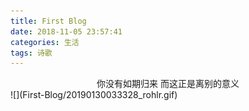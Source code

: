 ```yaml
---
title: First Blog
date: 2018-11-05 23:57:41
categories: 生活
tags: 诗歌
---
```

<center>你没有如期归来 
而这正是离别的意义</center>
![](First-Blog/20190130033328_rohlr.gif)


